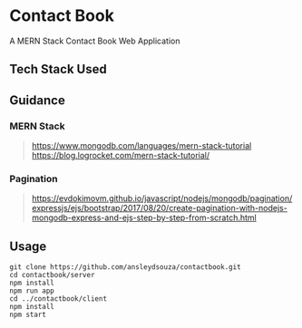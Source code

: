 # Contact Book
 A MERN Stack Contact Book Web Application

## Tech Stack Used

## Guidance
### MERN Stack
>https://www.mongodb.com/languages/mern-stack-tutorial
>https://blog.logrocket.com/mern-stack-tutorial/
### Pagination
>https://evdokimovm.github.io/javascript/nodejs/mongodb/pagination/expressjs/ejs/bootstrap/2017/08/20/create-pagination-with-nodejs-mongodb-express-and-ejs-step-by-step-from-scratch.html

## Usage
```
git clone https://github.com/ansleydsouza/contactbook.git
cd contactbook/server
npm install
npm run app
cd ../contactbook/client
npm install
npm start
```
